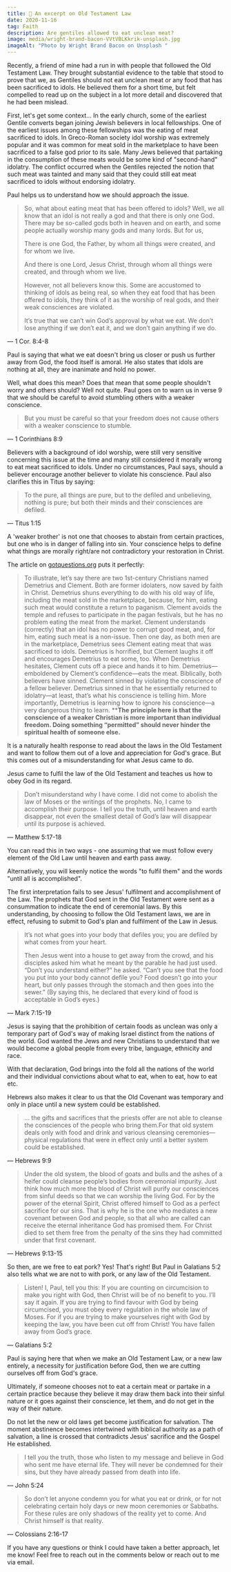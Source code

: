 ```yaml
---
title: 💭 An excerpt on Old Testament Law
date: 2020-11-16
tag: Faith
description: Are gentiles allowed to eat unclean meat?
image: media/wright-brand-bacon-VVtVBLKkrik-unsplash.jpg
imageAlt: "Photo by Wright Brand Bacon on Unsplash "
---
```

Recently, a friend of mine had a run in with people that followed the Old Testament Law. They brought substantial evidence to the table that stood to prove that we, as Gentiles should not eat unclean meat or any food that has been sacrificed to idols. He believed them for a short time, but felt compelled to read up on the subject in a lot more detail and discovered that he had been mislead.

First, let's get some context... In the early church, some of the earliest Gentile converts began joining Jewish believers in local fellowships. One of the earliest issues among these fellowships was the eating of meat sacrificed to idols. In Greco-Roman society idol worship was extremely popular and it was common for meat sold in the marketplace to have been sacrificed to a false god prior to its sale. Many Jews believed that partaking in the consumption of these meats would be some kind of "second-hand" idolatry. The conflict occurred when the Gentiles rejected the notion that such meat was tainted and many said that they could still eat meat sacrificed to idols without endorsing idolatry.

Paul helps us to understand how we should approach the issue.

> So, what about eating meat that has been offered to idols? Well, we all know that an idol is not really a god and that there is only one God. There may be so-called gods both in heaven and on earth, and some people actually worship many gods and many lords. But for us,
> 
> There is one God, the Father, by whom all things were created, and for whom we live.
> 
> And there is one Lord, Jesus Christ, through whom all things were created, and through whom we live.
> 
> However, not all believers know this. Some are accustomed to thinking of idols as being real, so when they eat food that has been offered to idols, they think of it as the worship of real gods, and their weak consciences are violated.
> 
> It’s true that we can’t win God’s approval by what we eat. We don’t lose anything if we don’t eat it, and we don’t gain anything if we do.

— 1 Cor. 8:4-8

Paul is saying that what we eat doesn't bring us closer or push us further away from God, the food itself is amoral. He also states that idols are nothing at all, they are inanimate and hold no power.

Well, what does this mean? Does that mean that some people shouldn't worry and others should? Well not quite. Paul goes on to warn us in verse 9 that we should be careful to avoid stumbling others with a weaker conscience.

> But you must be careful so that your freedom does not cause others with a weaker conscience to stumble.

— 1 Corinthians 8:9

Believers with a background of idol worship, were still very sensitive concerning this issue at the time and many still considered it morally wrong to eat meat sacrificed to idols. Under no circumstances, Paul says, should a believer encourage another believer to violate his conscience. Paul also clarifies this in Titus by saying:

> To the pure, all things are pure, but to the defiled and unbelieving, nothing is pure; but both their minds and their consciences are defiled.

— Titus 1:15

A 'weaker brother' is not one that chooses to abstain from certain practices, but one who is in danger of falling into sin. Your conscience helps to define what things are morally right/are not contradictory your restoration in Christ.

The article on [gotquestions.org](http://gotquestions.org) puts it perfectly:

> To illustrate, let’s say there are two 1st-century Christians named Demetrius and Clement. Both are former idolaters, now saved by faith in Christ. Demetrius shuns everything to do with his old way of life, including the meat sold in the marketplace, because, for him, eating such meat would constitute a return to paganism. Clement avoids the temple and refuses to participate in the pagan festivals, but he has no problem eating the meat from the market. Clement understands (correctly) that an idol has no power to corrupt good meat, and, for him, eating such meat is a non-issue. Then one day, as both men are in the marketplace, Demetrius sees Clement eating meat that was sacrificed to idols. Demetrius is horrified, but Clement laughs it off and encourages Demetrius to eat some, too. When Demetrius hesitates, Clement cuts off a piece and hands it to him. Demetrius—emboldened by Clement’s confidence—eats the meat. Biblically, both believers have sinned. Clement sinned by violating the conscience of a fellow believer. Demetrius sinned in that he essentially returned to idolatry—at least, that’s what his conscience is telling him. More importantly, Demetrius is learning how to ignore his conscience—a very dangerous thing to learn. \*\***The principle here is that the conscience of a weaker Christian is more important than individual freedom. Doing something “permitted” should never hinder the spiritual health of someone else.**

It is a naturally health response to read about the laws in the Old Testament and want to follow them out of a love and appreciation for God's grace. But this comes out of a misunderstanding for what Jesus came to do.

Jesus came to fulfil the law of the Old Testament and teaches us how to obey God in its regard.

> Don’t misunderstand why I have come. I did not come to abolish the law of Moses or the writings of the prophets. No, I came to accomplish their purpose. I tell you the truth, until heaven and earth disappear, not even the smallest detail of God’s law will disappear until its purpose is achieved.

— Matthew 5:17-18

You can read this in two ways - one assuming that we must follow every element of the Old Law until heaven and earth pass away.

Alternatively, you will keenly notice the words "to fulfil them" and the words "until all is accomplished".

The first interpretation fails to see Jesus' fulfilment and accomplishment of the Law. The prophets that God sent in the Old Testament were sent as a consummation to indicate the end of ceremonial laws. By this understanding, by choosing to follow the Old Testament laws, we are in effect, refusing to submit to God's plan and fulfilment of the Law in Jesus.

> It’s not what goes into your body that defiles you; you are defiled by what comes from your heart.
> 
> Then Jesus went into a house to get away from the crowd, and his disciples asked him what he meant by the parable he had just used. “Don’t you understand either?” he asked. “Can’t you see that the food you put into your body cannot defile you? Food doesn’t go into your heart, but only passes through the stomach and then goes into the sewer.” (By saying this, he declared that every kind of food is acceptable in God’s eyes.)

— Mark 7:15-19

Jesus is saying that the prohibition of certain foods as unclean was only a temporary part of God's way of making Israel distinct from the nations of the world. God wanted the Jews and new Christians to understand that we would become a global people from every tribe, language, ethnicity and race.

With that declaration, God brings into the fold all the nations of the world and their individual convictions about what to eat, when to eat, how to eat etc.

Hebrews also makes it clear to us that the Old Covenant was temporary and only in place until a new system could be established.

> ... the gifts and sacrifices that the priests offer are not able to cleanse the consciences of the people who bring them.For that old system deals only with food and drink and various cleansing ceremonies—physical regulations that were in effect only until a better system could be established.

— Hebrews 9:9

> Under the old system, the blood of goats and bulls and the ashes of a heifer could cleanse people’s bodies from ceremonial impurity. Just think how much more the blood of Christ will purify our consciences from sinful deeds so that we can worship the living God. For by the power of the eternal Spirit, Christ offered himself to God as a perfect sacrifice for our sins. That is why he is the one who mediates a new covenant between God and people, so that all who are called can receive the eternal inheritance God has promised them. For Christ died to set them free from the penalty of the sins they had committed under that first covenant.

— Hebrews 9:13-15

So then, are we free to eat pork? Yes! That's right! But Paul in Galatians 5:2 also tells what we are not to with pork, or any law of the Old Testament.

> Listen! I, Paul, tell you this: If you are counting on circumcision to make you right with God, then Christ will be of no benefit to you. I’ll say it again. If you are trying to find favour with God by being circumcised, you must obey every regulation in the whole law of Moses. For if you are trying to make yourselves right with God by keeping the law, you have been cut off from Christ! You have fallen away from God’s grace.

— Galatians 5:2

Paul is saying here that when we make an Old Testament Law, or a new law entirely, a necessity for justification before God, then we are cutting ourselves off from God's grace.

Ultimately, if someone chooses not to eat a certain meat or partake in a certain practice because they believe it may draw them back into their sinful nature or it goes against their conscience, let them, and do not get in the way of their nature.

Do not let the new or old laws get become justification for salvation. The moment abstinence becomes intertwined with biblical authority as a path of salvation, a line is crossed that contradicts Jesus' sacrifice and the Gospel He established.

> I tell you the truth, those who listen to my message and believe in God who sent me have eternal life. They will never be condemned for their sins, but they have already passed from death into life.

— John 5:24

> So don’t let anyone condemn you for what you eat or drink, or for not celebrating certain holy days or new moon ceremonies or Sabbaths. For these rules are only shadows of the reality yet to come. And Christ himself is that reality.

— Colossians 2:16-17

If you have any questions or think I could have taken a better approach, let me know! Feel free to reach out in the comments below or reach out to me via email.
